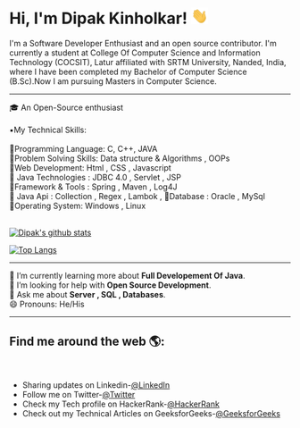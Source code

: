 <h1>Hi, I'm Dipak Kinholkar! <img src="https://raw.githubusercontent.com/ABSphreak/ABSphreak/master/gifs/Hi.gif" width="30px" style="max-width:100%;"></h1>

I'm a Software Developer Enthusiast and an open source contributor. I'm currently a student at College Of Computer Science and Information Technology (COCSIT), Latur affiliated with SRTM University, Nanded, India, where I have been completed my Bachelor of Computer Science (B.Sc).Now I am pursuing Masters in Computer Science.

<hr>
🎓 An Open-Source enthusiast<br>

<br>
▪️My Technical Skills:<br>
<br>
🔹️Programming Language: C, C++, JAVA <br>
🔹️Problem Solving Skills: Data structure & Algorithms , OOPs<br>  
🔹️Web Development: Html  , CSS  , Javascript<br>
🔹️ Java Technologies : JDBC 4.0 , Servlet , JSP <br>
🔹️Framework & Tools : Spring , Maven , Log4J <br>
🔹️ Java Api : Collection , Regex , Lambok ,  
🔹️Database : Oracle , MySql<br>
🔹️Operating System: Windows , Linux <br>
<br>

[![Dipak's github stats](https://github-readme-stats.vercel.app/api?username=dipkinholkar)](https://github.com/dipkinholkar/dipkinholkar/README.md)

[![Top Langs](https://github-readme-stats.vercel.app/api/top-langs/?username=anuraghazra&hide=javascript,html)](https://github.com/dipkinholkar/dipkinholkar/README.md)
<hr>



🌱 I’m currently learning more about <b>Full Developement Of Java</b>.<br>
🤔 I’m looking for help with <b>Open Source Development</b>.<br>
💬 Ask me about <b>Server , SQL , Databases</b>. <br>
😄 Pronouns: He/His

<hr>

<h2> Find me around the web 🌎: </h2><br>

- Sharing updates on Linkedin-<a href="https://www.linkedin.com/in/dipak-kinholkar-352796204" target="_blank">@LinkedIn</a><br>
- Follow me on Twitter-<a href="https://twitter.com/dipakkinholkar" target="_blank">@Twitter</a><br>
- Check my Tech profile on HackerRank-<a href="https://www.hackerrank.com/dip_kadam?hr_r=1" target="_blank">@HackerRank</a><br>
- Check out my Technical Articles on GeeksforGeeks-<a href="https://auth.geeksforgeeks.org/user/dipakkinholkar/" target="_blank">@GeeksforGeeks</a><br>

